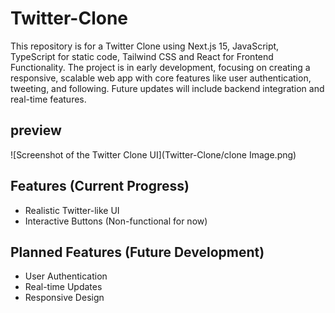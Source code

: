 # Twitter-Clone

This repository is for a Twitter Clone using Next.js 15, JavaScript, TypeScript for static code, Tailwind CSS and React for Frontend Functionality. 
The project is in early development, focusing on creating a responsive, scalable web app with core features like user authentication, tweeting, and following. 
Future updates will include backend integration and real-time features.

## preview 

![Screenshot of the Twitter Clone UI](Twitter-Clone/clone Image.png)

## Features (Current Progress)
- Realistic Twitter-like UI
- Interactive Buttons (Non-functional for now)

## Planned Features (Future Development)
- User Authentication
- Real-time Updates
- Responsive Design






